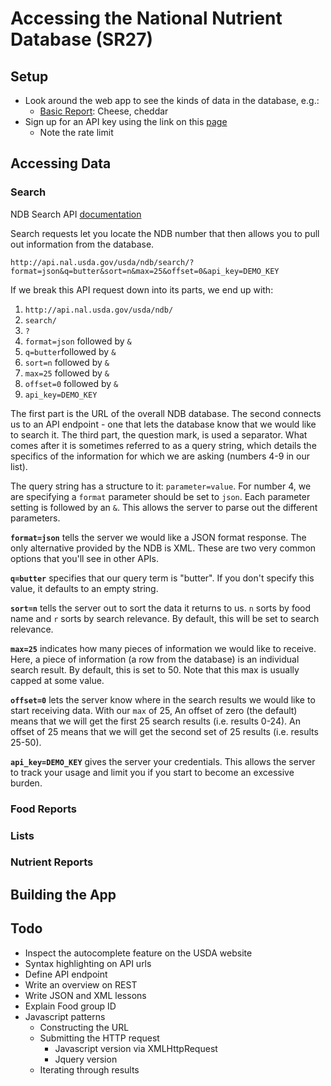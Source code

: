 # Accessing the National Nutrient Database (SR27)

## Setup
- Look around the web app to see the kinds of data in the database, e.g.:
  - [Basic Report](http://ndb.nal.usda.gov/ndb/foods/show/9?fgcd=&manu=&lfacet=&format=&count=&max=35&offset=&sort=&qlookup=01009): Cheese, cheddar
- Sign up for an API key using the link on this  [page](http://ndb.nal.usda.gov/ndb/doc/index#)
  - Note the rate limit

## Accessing Data

### Search
NDB Search API [documentation](http://ndb.nal.usda.gov/ndb/doc/apilist/API-SEARCH.md)

Search requests let you locate the NDB number that then allows you to pull out information from the database.

```
http://api.nal.usda.gov/usda/ndb/search/?format=json&q=butter&sort=n&max=25&offset=0&api_key=DEMO_KEY
```

If we break this API request down into its parts, we end up with:

1. `http://api.nal.usda.gov/usda/ndb/`
1. `search/`
1. `?`
1. `format=json` followed by `&`
1. `q=butter`followed by `&`
1. `sort=n` followed by `&`
1. `max=25` followed by `&`
1. `offset=0` followed by `&`
1. `api_key=DEMO_KEY`

The first part is the URL of the overall NDB database.  The second connects us to an API endpoint - one that lets the database know that we would like to search it.  The third part, the question mark, is used a separator.  What comes after it is sometimes referred to as a query string, which details the specifics of the information for which we are asking (numbers 4-9 in our list).

The query string has a structure to it: `parameter=value`.  For number 4, we are specifying a `format` parameter should be set to `json`.  Each parameter setting is followed by an `&`.  This allows the server to parse out the different parameters.

**`format=json`** tells the server we would like a JSON format response.  The only alternative provided by the NDB is XML.  These are two very common options that you'll see in other APIs.

**`q=butter`** specifies that our query term is "butter".  If you don't specify this value, it defaults to an empty string.

**`sort=n`** tells the server out to sort the data it returns to us.  `n` sorts by food name and `r` sorts by search relevance.  By default, this will be set to search relevance.

**`max=25`** indicates how many pieces of information we would like to receive.  Here, a piece of information (a row from the database) is an individual search result.  By default, this is set to 50.  Note that this max is usually capped at some value.

**`offset=0`** lets the server know where in the search results we would like to start receiving data.  With our `max` of 25, An offset of zero (the default) means that we will get the first 25 search results (i.e. results 0-24).  An offset of 25 means that we will get the second set of 25 results (i.e. results 25-50).

**`api_key=DEMO_KEY`** gives the server your credentials.  This allows the server to track your usage and limit you if you start to become an excessive burden.


### Food Reports
### Lists
### Nutrient Reports


## Building the App

## Todo
- Inspect the autocomplete feature on the USDA website
- Syntax highlighting on API urls
- Define API endpoint
- Write an overview on REST
- Write JSON and XML lessons
- Explain Food group ID
- Javascript patterns
  - Constructing the URL
  - Submitting the HTTP request
    - Javascript version via XMLHttpRequest
    - Jquery version
  - Iterating through results
